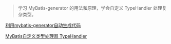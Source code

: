 > 学习 MyBatis-generator 的用法和原理，学会自定义 TypeHandler 处理复杂类型。

[利用mybatis-generator自动生成代码](https://www.cnblogs.com/yjmyzz/p/mybatis-generator-tutorial.html)

[MyBatis自定义类型处理器 TypeHandler](https://blog.csdn.net/lmb55/article/details/90380309)